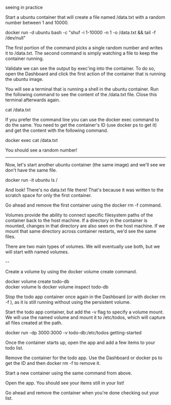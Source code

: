 seeing in practice

Start a ubuntu container that will create a file named /data.txt with a random number between 1 and 10000.

docker run -d ubuntu bash -c "shuf -i 1-10000 -n 1 -o /data.txt && tail -f /dev/null"

The first portion of the command picks a single random number and writes it to /data.txt. The second command is simply watching a file to keep the container running.


Validate we can see the output by exec'ing into the container. To do so, open the Dashboard and click the first action of the container that is running the ubuntu image.

You will see a terminal that is running a shell in the ubuntu container. Run the following command to see the content of the /data.txt file. Close this terminal afterwards again.

cat /data.txt

If you prefer the command line you can use the docker exec command to do the same. You need to get the container's ID (use docker ps to get it) and get the content with the following command.

docker exec <container-id> cat /data.txt

You should see a random number!

---

Now, let's start another ubuntu container (the same image) and we'll see we don't have the same file.

docker run -it ubuntu ls /

And look! There's no data.txt file there! That's because it was written to the scratch space for only the first container.

Go ahead and remove the first container using the docker rm -f command.



Volumes provide the ability to connect specific filesystem paths of the container back to the host machine. If a directory in the container is mounted, changes in that directory are also seen on the host machine. If we mount that same directory across container restarts, we'd see the same files.

There are two main types of volumes. We will eventually use both, but we will start with named volumes.


--

Create a volume by using the docker volume create command.

docker volume create todo-db\
docker volume ls
docker volume inspect todo-db

Stop the todo app container once again in the Dashboard (or with docker rm -f <id>), as it is still running without using the persistent volume.

Start the todo app container, but add the -v flag to specify a volume mount. We will use the named volume and mount it to /etc/todos, which will capture all files created at the path.

docker run -dp 3000:3000 -v todo-db:/etc/todos getting-started

Once the container starts up, open the app and add a few items to your todo list.

Remove the container for the todo app. Use the Dashboard or docker ps to get the ID and then docker rm -f <id> to remove it.

Start a new container using the same command from above.

Open the app. You should see your items still in your list!

Go ahead and remove the container when you're done checking out your list.